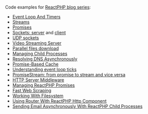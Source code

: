 Code examples for [ReactPHP blog series](http://sergeyzhuk.me/2017/06/06/phpreact-event-loop/):

- [Event Loop And Timers](http://sergeyzhuk.me/2017/06/06/phpreact-event-loop/)
- [Streams](http://sergeyzhuk.me/2017/06/12/phpreact-streams/)
- [Promises](http://sergeyzhuk.me/2017/06/16/phpreact-promises/)
- [Sockets: server](http://sergeyzhuk.me/2017/06/22/reactphp-chat-server/) and  [client](http://sergeyzhuk.me/2017/06/24/reactphp-chat-client/)
- [UDP sockets](http://sergeyzhuk.me/2017/07/05/reactphp-udp/)  
- [Video Streaming Server](http://sergeyzhuk.me/2017/07/17/reatcphp-http-server/)
- [Parallel files download](http://sergeyzhuk.me/2017/07/26/reactphp-http-client/)
- [Managing Child Processes](http://sergeyzhuk.me/2017/08/07/reactphp-child-process/)
- [Resolving DNS Asynchronously](http://sergeyzhuk.me/2017/09/03/reactphp-dns/)
- [Promise-Based Cache](http://sergeyzhuk.me/2017/09/15/reactphp-cache/)
- [Understanding event loop ticks](http://sergeyzhuk.me/2017/09/25/reactphp-event-loop-ticks/)
- [PromiseStream: from promise to stream and vice versa](http://sergeyzhuk.me/2017/12/07/reactphp-promise-stream/)
- [HTTP Server Middleware](http://sergeyzhuk.me/2017/12/20/reactphp-http-middleware/)
- [Managing ReactPHP Promises](http://sergeyzhuk.me/2018/01/16/reactphp-managing-promises/)
- [Fast Web Scraping](http://sergeyzhuk.me/2018/02/12/fast-webscraping-with-reactphp/)
- [Working With Filesystem](http://sergeyzhuk.me/2018/02/27/reactphp-filesystem/)
- [Using Router With ReactPHP Http Component](http://sergeyzhuk.me/2018/03/13/using-router-with-reactphp-http/)
- [Sending Email Asynchronously With ReactPHP Child Processes](http://sergeyzhuk.me/2018/05/04/reactphp-child-processes/)
